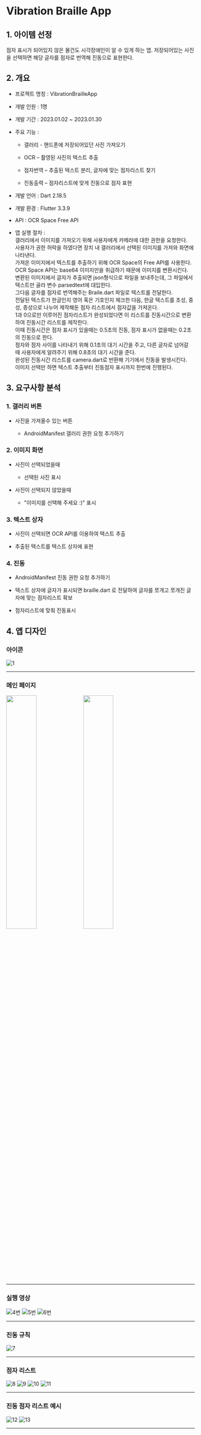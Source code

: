 # Vibration Braille App

## 1. 아이템 선정 

점자 표시가 되어있지 않은 물건도 시각장애인이 알 수 있게 하는 앱.
저장되어있는 사진을 선택하면 해당 글자를 점자로 번역해 진동으로 표현한다.


## 2. 개요 

+ 프로젝트 명칭 : VibrationBrailleApp

+ 개발 인원 : 1명 

+ 개발 기간 : 2023.01.02 ~ 2023.01.30 

+ 주요 기능 : 
  
  + 갤러리 - 핸드폰에 저장되어있던 사진 가져오기
  
  + OCR – 촬영된 사진의 텍스트 추출

  + 점자번역 – 추출된 텍스트 분리, 글자에 맞는 점자리스트 찾기
  
  + 진동출력 – 점자리스트에 맞게 진동으로 점자 표현

+ 개발 언어 : Dart 2.18.5

+ 개발 환경 : Flutter 3.3.9

+ API : OCR Space Free API 

+ 앱 실행 절차 :  
     갤러리에서 이미지를 가져오기 위해 사용자에게 카메라에 대한 권한을 요청한다.  
     사용자가 권한 허락을 하였다면 장치 내 갤러리에서 선택된 이미지를 가져와 화면에 나타낸다.  
     가져온 이미지에서 텍스트를 추출하기 위해 OCR Space의 Free API를 사용한다.  
     OCR Space API는 base64 이미지만을 취급하기 때문에 이미지를 변환시킨다.  
     변환된 이미지에서 글자가 추출되면 json형식으로 파일을 보내주는데, 그 파일에서 텍스트만 골라 변수 parsedtext에 대입한다.  
     그다음 글자를 점자로 번역해주는 Braile.dart 파일로 텍스트를 전달한다.  
     전달된 텍스트가 한글인지 영어 혹은 기호인지 체크한 다음, 한글 텍스트를 초성, 중성, 종성으로 나누어 제작해둔 점자 리스트에서 점자값을 가져온다.  
     1과 0으로만 이루어진 점자리스트가 완성되었다면 이 리스트를 진동시간으로 변환하여 진동시간 리스트를 제작한다.  
     이때 진동시간은 점자 표시가 있을때는 0.5초의 진동, 점자 표시가 없을때는 0.2초의 진동으로 한다.  
     점자와 점자 사이를 나타내기 위해 0.1초의 대기 시간을 주고, 다른 글자로 넘어갈 때 사용자에게 알려주기 위해 0.8초의 대기 시간을 준다.  
     완성된 진동시간 리스트를 camera.dart로 반환해 기기에서 진동을 발생시킨다.  
     이미지 선택만 하면 텍스트 추출부터 진동점자 표시까지 한번에 진행된다.


## 3. 요구사항 분석 

### 1. 갤러리 버튼 

+ 사진을 가져올수 있는 버튼

  + AndroidManifest 갤러리 권한 요청 추가하기 

### 2. 이미지 화면 

+ 사진이 선택되었을때

  + 선택된 사진 표시
  
+ 사진이 선택되지 않았을때 

  + "이미지를 선택해 주세요 :)" 표시

### 3. 텍스트 상자 

+ 사진이 선택되면 OCR API를 이용하여 텍스트 추출 

+ 추출된 텍스트를 텍스트 상자에 표현

### 4. 진동 

+ AndroidManifest 진동 권한 요청 추가하기 

+ 텍스트 상자에 글자가 표시되면 braille.dart 로 전달하여 글자를 쪼개고 쪼개진 글자에 맞는 점자리스트 확보 

+ 점자리스트에 맞춰 진동표시 


## 4. 앱 디자인

### 아이콘
![1](https://user-images.githubusercontent.com/85046063/215409464-e3a1d686-3831-401b-928c-139ac18d8ff2.jpg)

----------------------

### 메인 페이지

<img src="https://user-images.githubusercontent.com/85046063/215409498-394ce6bc-2126-4fcb-9b87-c8bc6ec86dcd.jpg" width="40%" height="40%"> <img src="https://user-images.githubusercontent.com/85046063/215409508-b6198e3a-e591-4a31-a8b5-3b658b8eb1bd.jpg" width="40%" height="40%"> 

---------------------- 

### 실행 영상

![4번](https://user-images.githubusercontent.com/85046063/215409590-2627d0a8-f756-49c4-8bf8-9426cf26660c.gif)
![5번](https://user-images.githubusercontent.com/85046063/215409605-e08ffe8f-969d-46dd-943b-832d894636d8.gif)
![6번](https://user-images.githubusercontent.com/85046063/215409607-d3fea876-61f5-46f7-a9d3-dbcca87829b3.gif)

---------------------- 

### 진동 규칙

![7](https://user-images.githubusercontent.com/85046063/215409678-c8c9750f-207e-4c66-b496-19c4dac98844.jpg)

---------------------- 

### 점자 리스트

![8](https://user-images.githubusercontent.com/85046063/215409776-0cebb055-bca5-41bd-b391-3a343f172cf7.jpg)
![9](https://user-images.githubusercontent.com/85046063/215409799-60817772-f245-4825-bcfc-e1ad6dbc152c.jpg)
![10](https://user-images.githubusercontent.com/85046063/215409800-8fe1e7ff-099b-466b-8799-2daa349b1149.jpg)
![11](https://user-images.githubusercontent.com/85046063/215409803-5eaef452-216d-44b8-9741-00eb6b4f7c0a.jpg)

---------------------- 

### 진동 점자 리스트 예시

![12](https://user-images.githubusercontent.com/85046063/215409832-b37aa8ae-8684-4e2f-b907-b79cbc95c391.jpg)
![13](https://user-images.githubusercontent.com/85046063/215409836-c5d2b16f-b8fe-4f4b-8d33-d7cc174930d9.jpg)

---------------------- 

